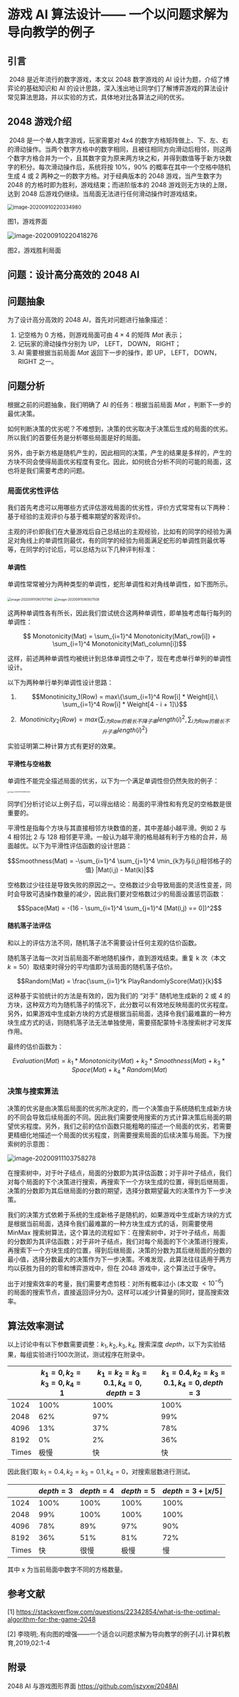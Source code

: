 # 游戏 AI 算法设计—— 一个以问题求解为导向教学的例子



## 引言 

​	2048 是近年流行的数字游戏，本文以 2048 数字游戏的 AI 设计为题，介绍了博弈论的基础知识和 AI 的设计思路，深入浅出地让同学们了解博弈游戏的算法设计常见算法思路，并以实验的方式，具体地对比各算法之间的优劣。



## 2048 游戏介绍

​	2048 是一个单人数字游戏，玩家需要对 4x4 的数字方格矩阵做上、下、左、右的滑动操作。当两个数字方格中的数字相同，且被往相同方向滑动后相邻，则这两个数字方格合并为一个，且其数字变为原来两方块之和，并得到数值等于新方块数字的积分。每次滑动操作后，系统将按 10%，90% 的概率在其中一个空格中随机生成 4 或 2 两种之一的数字方格。对于经典版本的 2048 游戏，当产生数字为 2048 的方格时即为胜利，游戏结束；而进阶版本的 2048 游戏则无方块的上限，达到 2048 后游戏仍继续。当局面无法进行任何滑动操作时游戏结束。

<img src="教学报告.assets/image-20200910220334980.png" alt="image-20200910220334980" style="zoom:80%;" />

图1，游戏界面

<img src="教学报告.assets/image-20200910220418276.png" alt="image-20200910220418276"  />

图2，游戏胜利局面



## 问题：设计高分高效的 2048 AI



## 问题抽象

为了设计高分高效的 2048 AI，首先对问题进行抽象描述：

1. 记空格为 0 方格，则游戏局面可由 $4\times 4$ 的矩阵 $Mat$ 表示；
2. 记玩家的滑动操作分别为 UP， LEFT， DOWN， RIGHT；
3. AI 需要根据当前局面 $Mat$ 返回下一步的操作，即 UP， LEFT， DOWN， RIGHT 之一。



## 问题分析

根据之前的问题抽象，我们明确了 AI 的任务：根据当前局面 $Mat$ ，判断下一步的最优决策。

如何判断决策的优劣呢？不难想到，决策的优劣取决于决策后生成的局面的优劣。所以我们的首要任务是分析哪些局面是好的局面。

另外，由于新方格是随机产生的，因此相同的决策，产生的结果是多样的，产生的方块不同会使得局面优劣程度有变化。因此，如何统合分析不同的可能的局面，这也将是我们需要考虑的问题。



### 局面优劣性评估

我们首先考虑可以用哪些方式评估游戏局面的优劣性，评价方式常常有以下两种：基于经验的主观评价与基于概率期望的客观评价。

主观的评价即我们在大量游戏后自己总结出的主观经验，比如有的同学的经验为满足对角线上的单调性则最优，有的同学的经验为局面满足蛇形的单调性则最优等等，在同学的讨论后，可以总结为以下几种评判标准：

#### 单调性

单调性常常被分为两种类型的单调性，蛇形单调性和对角线单调性，如下图所示。

<img src="教学报告.assets/image-20200911090707560.png" alt="image-20200911090707560" style="zoom: 50%;" />



<img src="教学报告.assets/image-20200911090937508.png" alt="image-20200911090937508" style="zoom:50%;" />

这两种单调性各有所长，因此我们尝试统合这两种单调性，即单独考虑每行每列的单调性：

$$ Monotonicity(Mat) = \sum_{i=1}^4 Monotonicity(Mat\_row[i]) + \sum_{i=1}^4 Monotonicity(Mat\_column[i])$$

这样，前述两种单调性均被统计到总体单调性之中了，现在考虑单行单列的单调性设计。

以下为两种单行单列单调性设计思路：

1. $$Monotinicity_1(Row) = max\{\sum_{i=1}^4 Row[i] * Weight[i],\ \sum_{i=1}^4 Row[i] * Weight[4 - i + 1]\}$$

2. $$Monotinicity_2(Row) = max\{\sum_{i为Row的极长不降子串} length(i)^2, \sum_{i为Row的极长不升子串} length(i)^2\}$$

实验证明第二种计算方式有更好的效果。

#### 平滑性与空格数

单调性不能完全描述局面的优劣，以下为一个满足单调性但仍然失败的例子：

<img src="教学报告.assets/image-20200911093825062.png" alt="image-20200911093825062" style="zoom: 25%;" />



同学们分析讨论以上例子后，可以得出结论：局面的平滑性和有充足的空格数是很重要的。



平滑性是指每个方块与其直接相邻方块数值的差，其中差越小越平滑。例如 2 与 4 相邻比 2 与 128 相邻更平滑。一般认为越平滑的格局越有利于方格的合并，局面越优。以下为平滑性评估函数的设计思路：

$$Smoothness(Mat) = -\sum_{i=1}^4 \sum_{j=1}^4 \min_{k为与(i,j)相邻格子的值} |Mat(i,j) - Mat(k)|$$



空格数过少往往是导致失败的原因之一。空格数过少会导致局面的灵活性变差，同时会导致可选操作数量的减少，因此我们要对空格数过少的局面设置惩罚函数：

$$Space(Mat) = -(16 - \sum_{i=1}^4 \sum_{j=1}^4 [Mat(i,j) == 0])^2$$



#### 随机落子法评估

和以上的评估方法不同，随机落子法不需要设计任何主观的估价函数。

随机落子法每一次对当前局面不断地随机操作，直到游戏结束。重复 k 次（本文 $k=50$）取结束时得分的平均值即为该局面的随机落子估价。

$$Random(Mat) = \frac{\sum_{i=1}^k PlayRandomlyScore(Mat)}{k}$$

这种基于实验统计的方法是有效的，因为我们的 “对手” 随机地生成新的 2 或 4 的方块，这种双方均为随机落子的情况下，此分数可以有效地反映局面的优劣程度。另外，如果游戏中生成新方块的方式是根据当前局面，选择令我们最难赢的一种方块生成方式的话，则随机落子法无法单独使用，需要搭配蒙特卡洛搜索树才可发挥作用。



最终的估价函数为：

$$Evaluation(Mat) = k_1 * Monotonicity(Mat) + k_2 * Smoothness(Mat) + k_3 * Space(Mat) + k_4 * Random(Mat)$$



### 决策与搜索算法

决策的优劣是由决策后局面的优劣所决定的，而一个决策由于系统随机生成新方块的不同会导致后续局面的不同。因此我们需要使用搜索的方式计算决策后局面的期望优劣程度。另外，我们之前的估价函数只能粗略的描述一个局面的优劣，若需要更精细化地描述一个局面的优劣程度，则需要搜索局面的后续决策与局面。下为搜索树的示意图：

<img src="教学报告.assets/image-20200911103758278.png" alt="image-20200911103758278" style="zoom:100%;" />

在搜索树中，对于叶子结点，局面的分数即为其评估函数；对于非叶子结点，我们对每个局面的下个决策进行搜索，再搜索下一个方块生成的位置，得到后继局面，决策的分数即为其后继局面的分数的期望，选择分数期望最大的决策作为下一步决策。

我们的决策方式依赖于系统的生成新格子是随机的，如果游戏中生成新方块的方式是根据当前局面，选择令我们最难赢的一种方块生成方式的话，则需要使用  MinMax 搜索树算法，这个算法的流程如下：在搜索树中，对于叶子结点，局面的分数即为其评估函数；对于非叶子结点，我们对每个局面的下个决策进行搜索，再搜索下一个方块生成的位置，得到后继局面，决策的分数为其后继局面的分数的最小值，选择分数最大的决策作为下一步决策。不难发现，此算法往往适用于两方均以获胜为目的的零和博弈游戏中，但在 2048 游戏中，这个算法过于保守。

出于对搜索效率的考量，我们需要考虑剪枝：对所有概率过小 (本文取 $< 10^{-6}$) 的局面的搜索节点，直接返回评分为0。这样可以减少计算量的同时，提高搜索效率。



## 算法效率测试

以上讨论中有以下参数需要调整：$k_1,k_2,k_3,k_4,$ 搜索深度 $depth$，以下为实验结果，每组实验进行100次测试，测试程序在附录中。

|       | $k_1=0,k_2=k_3=0,k_4=1$ | $k_1=k_2=k_3=0.1,k_4=0,depth=3$ | $k_1=0.4,k_2=k_3=0.1,k_4=0,depth=3$ |
| ----- | ----------------------- | ------------------------------- | ----------------------------------- |
| 1024  | 100%                    | 100%                            | 100%                                |
| 2048  | 62%                     | 97%                             | 99%                                 |
| 4096  | 13%                     | 37%                             | 78%                                 |
| 8192  | 0%                      | 2%                              | 36%                                 |
| Times | 极慢                    | 快                              | 快                                  |

因此我们取 $k_1=0.4,k_2=k_3=0.1,k_4=0$，对搜索层数进行测试。

|       | $depth=3$ | $depth=4$ | $depth=5$ | $depth=3 + \lfloor x/5\rfloor$ |
| ----- | --------- | --------- | --------- | ------------------------------ |
| 1024  | 100%      | 100%      | 100%      | 100%                           |
| 2048  | 99%       | 100%      | 100%      | 100%                           |
| 4096  | 78%       | 89%       | 97%       | 90%                            |
| 8192  | 36%       | 51%       | 81%       | 72%                            |
| Times | 快        | 很慢      | 极慢      | 慢                             |

其中 x 为当前局面中数字不同的方格数量。



## 参考文献

[1] https://stackoverflow.com/questions/22342854/what-is-the-optimal-algorithm-for-the-game-2048

[2] 李晓明;.有向图的增强——一个适合以问题求解为导向教学的例子[J].计算机教育,2019,02:1-4



## 附录

2048 AI 与游戏图形界面 https://github.com/jszyxw/2048AI